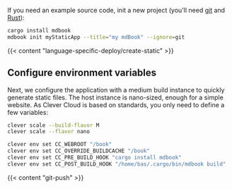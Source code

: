 If you need an example source code, init a new project (you'll need [git](https://git-scm.com/book/en/v2/Getting-Started-Installing-Git) and [Rust](https://www.rust-lang.org/tools/install)):
```bash
cargo install mdbook
mdbook init myStaticApp --title="my mdBook" --ignore=git
```

{{< content "language-specific-deploy/create-static" >}}

## Configure environment variables
Next, we configure the application with a medium build instance to quickly generate static files. The host instance is nano-sized, enough for a simple website. As Clever Cloud is based on standards, you only need to define a few variables:
```bash
clever scale --build-flavor M
clever scale --flavor nano

clever env set CC_WEBROOT "/book"
clever env set CC_OVERRIDE_BUILDCACHE "/book"
clever env set CC_PRE_BUILD_HOOK "cargo install mdbook"
clever env set CC_POST_BUILD_HOOK "/home/bas/.cargo/bin/mdbook build"
```

{{< content "git-push" >}}

